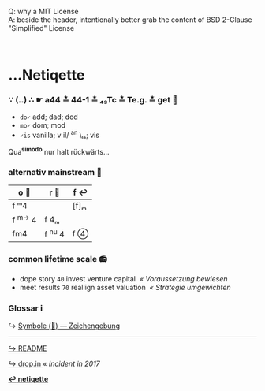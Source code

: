Q: why a MIT License  
A: beside the header, intentionally better grab the content of BSD 2-Clause "Simplified" License


<br>

# …Netiqette
### ∵ (‥) ∴ ☛ a44 ≛ 44-1 ≛ ₄₃Tc ≛ Te.g. ≛ get :popcorn:

* `do✓` add; dad; dod
* `mo✓` dom; mod
* `✓is` vanilla; v il/ <sup>an</sup> \ₗₐ; vis

Qua<sup>**simodo**</sup> nur halt rückwärts…


### alternativ mainstream :8ball:

| o :repeat_one: | r :checkered_flag: | f :leftwards_arrow_with_hook: |
| --- | -- | -- |
| f ᵐ4 | | [f]ₘ |
| f <sup>m→</sup> 4 | f 4ₘ | |
| fm4 | f <sup>nu</sup> 4 | f ④ |


### common lifetime scale :radio:

- dope story `40` invest venture capital _&nbsp;« Voraussetzung bewiesen_  
- meet results `70` reallign asset valuation _&nbsp;« Strategie umgewichten_


### Glossar :information_source:

:arrow_right_hook: [ Symbole \(:pregnant_woman:\) — Zeichengebung ](./pool/0×UTF-8.md)


---
[ :arrow_right_hook: README ](./README.md)

[ :arrow_right_hook: drop.in ](./drop_in.md) _« Incident in 2017_

**[ :leftwards_arrow_with_hook: netiqette ](./netiqette.md)**